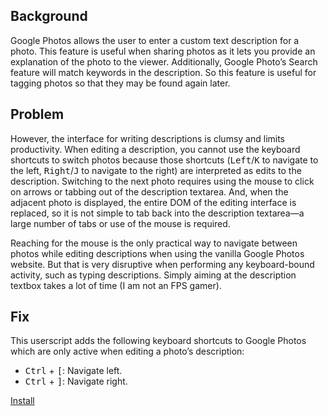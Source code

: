 ## Background

Google Photos allows the user to enter a custom text description for a photo. This feature is useful when sharing photos as it lets you provide an explanation of the photo to the viewer. Additionally, Google Photo’s Search feature will match keywords in the description. So this feature is useful for tagging photos so that they may be found again later.

## Problem

However, the interface for writing descriptions is clumsy and limits productivity. When editing a description, you cannot use the keyboard shortcuts to switch photos because those shortcuts (<kbd>Left</kbd>/<kbd>K</kbd> to navigate to the left, <kbd>Right</kbd>/<kbd>J</kbd> to navigate to the right) are interpreted as edits to the description. Switching to the next photo requires using the mouse to click on arrows or tabbing out of the description textarea. And, when the adjacent photo is displayed, the entire DOM of the editing interface is replaced, so it is not simple to tab back into the description textarea—a large number of tabs or use of the mouse is required.

Reaching for the mouse is the only practical way to navigate between photos while editing descriptions when using the vanilla Google Photos website. But that is very disruptive when performing any keyboard-bound activity, such as typing descriptions. Simply aiming at the description textbox takes a lot of time (I am not an FPS gamer).

## Fix

This userscript adds the following keyboard shortcuts to Google Photos which are only active when editing a photo’s description:

* <kbd>Ctrl</kbd> + <kbd>\[</kbd>: Navigate left.
* <kbd>Ctrl</kbd> + <kbd>\]</kbd>: Navigate right.

[Install](binki-google-photos-navigation.user.js?raw=1)
